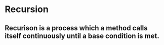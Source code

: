 # Recursion

## Recurison is a process which a method calls itself continuously until a base condition is met.